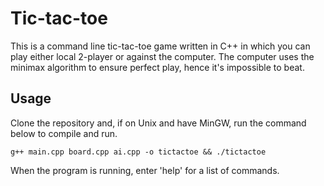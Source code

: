 # Tic-tac-toe

This is a command line tic-tac-toe game written in C++ in which you can play either local 2-player or against the computer.
The computer uses the minimax algorithm to ensure perfect play, hence it's impossible to beat.

## Usage

Clone the repository and, if on Unix and have MinGW, run the command below to compile and run.

    g++ main.cpp board.cpp ai.cpp -o tictactoe && ./tictactoe

When the program is running, enter 'help' for a list of commands.
